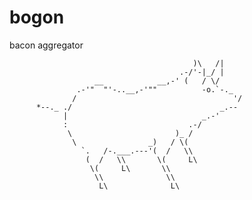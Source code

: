 # bogon
bacon aggregator

                                             )\   /|
                                          .-/'-|_/ |
                       __            __,-' (   / \/          
                   .-'"  "'-..__,-'""          -o.`-._   
                  /                                   '/
          *--._ ./                                 _.-- 
                |                              _.-' 
                :                           .-/   
                 \                       )_ /
                  \                _)   / \(
                    `.   /-.___.---'(  /   \\
                     (  /   \\       \(     L\
                      \(     L\       \\
                       \\              \\
                        L\              L\
